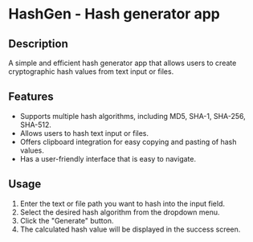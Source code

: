 # HashGen - Hash generator app

## Description
A simple and efficient hash generator app that allows users to create cryptographic hash values from text input or files.

## Features
- Supports multiple hash algorithms, including MD5, SHA-1, SHA-256, SHA-512.
- Allows users to hash text input or files.
- Offers clipboard integration for easy copying and pasting of hash values.
- Has a user-friendly interface that is easy to navigate.

## Usage
1. Enter the text or file path you want to hash into the input field.
2. Select the desired hash algorithm from the dropdown menu.
3. Click the "Generate" button.
4. The calculated hash value will be displayed in the success screen.
